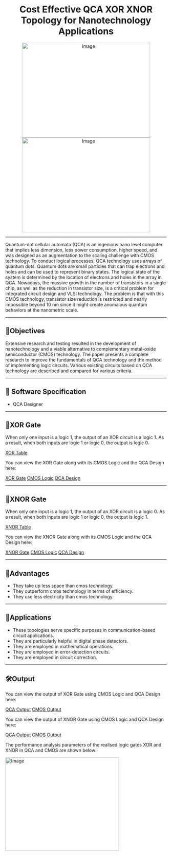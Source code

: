 <h1 align="center">Cost Effective QCA XOR XNOR Topology for Nanotechnology Applications</h1>

<p align="center">
<img width="400" height="295" alt="Image" src="https://github.com/user-attachments/assets/2c66a606-b885-438a-b4c8-bcaaddc59a97" />
<img width="400" height="295" alt="Image" src="https://github.com/user-attachments/assets/0253ba07-ea15-4d0e-ba0d-bdd3456b1d63" />
</p>

<hr>

<p> Quantum-dot cellular automata (QCA) is an ingenious nano level computer that implies less dimension, less power consumption, higher speed, and was designed as an augmentation to the scaling challenge with CMOS technology. To conduct logical processes, QCA technology uses arrays of quantum dots. Quantum dots are small particles that can trap electrons and holes and can be used to represent binary states. The logical state of the system is determined by the location of electrons and holes in the array in QCA. Nowadays, the massive growth in the number of transistors in a single chip, as well as the reduction in transistor size, is a critical problem for integrated circuit design and VLSI technology. The problem is that with this CMOS technology, transistor size reduction is restricted and nearly impossible beyond 10 nm since it might create anomalous quantum behaviors at the nanometric scale. </p>

<hr>

<h2> 📝Objectives </h2>
<p> Extensive research and testing resulted in the development of nanotechnology and a viable alternative to complementary metal-oxide semiconductor (CMOS) technology. The paper presents a complete research to improve the fundamentals of QCA technology and the method of implementing logic circuits. Various existing circuits based on QCA technology are described and compared for various criteria. </p>

<hr>

<h2> 🤖 Software Specification </h2>

- QCA Designer

<hr>

<h2> 🧩XOR Gate </h2>
<p> When only one input is a logic 1, the output of an XOR circuit is a logic 1. As a result, when both inputs are logic 1 or logic 0, the output is logic 0. </p>

[XOR Table](https://github.com/Reneesha-29/Cost-Effective-QCA-XOR-XNOR-Topology-for-Nanotechnology-Applications/blob/b7b38f68bdf150a8fe1b7e91642c6d5a53d33c6d/XOR_Gate_table.png)

You can view the XOR Gate along with its CMOS Logic and the QCA Design here:

[XOR Gate](https://github.com/Reneesha-29/Cost-Effective-QCA-XOR-XNOR-Topology-for-Nanotechnology-Applications/blob/b7b38f68bdf150a8fe1b7e91642c6d5a53d33c6d/XOR_Gate.png)
[CMOS Logic](https://github.com/Reneesha-29/Cost-Effective-QCA-XOR-XNOR-Topology-for-Nanotechnology-Applications/blob/b7b38f68bdf150a8fe1b7e91642c6d5a53d33c6d/CMOS_Logic(XOR_Gate).png)
[QCA Design](https://github.com/Reneesha-29/Cost-Effective-QCA-XOR-XNOR-Topology-for-Nanotechnology-Applications/blob/b7b38f68bdf150a8fe1b7e91642c6d5a53d33c6d/QCA(XOR_Gate).png)

<hr>

<h2> 🧩XNOR Gate </h2>
<p> When only one input is a logic 1, the output of an XOR circuit is a logic 0. As a result, when both inputs are logic 1 or logic 0, the output is logic 1. </p>

[XNOR Table](https://github.com/Reneesha-29/Cost-Effective-QCA-XOR-XNOR-Topology-for-Nanotechnology-Applications/blob/b7b38f68bdf150a8fe1b7e91642c6d5a53d33c6d/XNOR_Gate_table.png)

You can view the XNOR Gate along with its CMOS Logic and the QCA Design here:

[XNOR Gate](https://github.com/Reneesha-29/Cost-Effective-QCA-XOR-XNOR-Topology-for-Nanotechnology-Applications/blob/b7b38f68bdf150a8fe1b7e91642c6d5a53d33c6d/XNOR_Gate.png)
[CMOS Logic](https://github.com/Reneesha-29/Cost-Effective-QCA-XOR-XNOR-Topology-for-Nanotechnology-Applications/blob/b7b38f68bdf150a8fe1b7e91642c6d5a53d33c6d/CMOS_Logic(XNOR_Gate).png)
[QCA Design](https://github.com/Reneesha-29/Cost-Effective-QCA-XOR-XNOR-Topology-for-Nanotechnology-Applications/blob/b7b38f68bdf150a8fe1b7e91642c6d5a53d33c6d/QCA(XNOR_Gate).png)

<hr>
<h2> 🌱Advantages </h2>

- They take up less space than cmos technology.
- They outperform cmos technology in terms of efficiency.
- They use less electricity than cmos technology.

<hr>
<h2> 💬Applications </h2>

- These topologies serve specific purposes in communication-based circuit applications.
- They are particularly helpful in digital phase detectors.
- They are employed in mathematical operations.
- They are employed in error-detection circuits.
- They are employed in circuit correction.

<hr>

<h2> 🛠️Output </h2>

You can view the output of XOR Gate using CMOS Logic and QCA Design here:

[QCA Output](https://github.com/Reneesha-29/Cost-Effective-QCA-XOR-XNOR-Topology-for-Nanotechnology-Applications/blob/b7b38f68bdf150a8fe1b7e91642c6d5a53d33c6d/XOR_Gate_output.png)
[CMOS Output](https://github.com/Reneesha-29/Cost-Effective-QCA-XOR-XNOR-Topology-for-Nanotechnology-Applications/blob/b7b38f68bdf150a8fe1b7e91642c6d5a53d33c6d/XOR_CMOS_Synthesis.png)

You can view the output of XNOR Gate using CMOS Logic and QCA Design here:

[QCA Output](https://github.com/Reneesha-29/Cost-Effective-QCA-XOR-XNOR-Topology-for-Nanotechnology-Applications/blob/b7b38f68bdf150a8fe1b7e91642c6d5a53d33c6d/XNOR_Gate_output.png)
[CMOS Output](https://github.com/Reneesha-29/Cost-Effective-QCA-XOR-XNOR-Topology-for-Nanotechnology-Applications/blob/b7b38f68bdf150a8fe1b7e91642c6d5a53d33c6d/XNOR_CMOS_Synthesis.png)

The performance analysis parameters of the realised logic gates XOR and XNOR in QCA and CMOS are shown below:

<img width="355" height="290" alt="Image" src="https://github.com/user-attachments/assets/fab9be63-03ec-458d-a699-323de7f65e85" />

